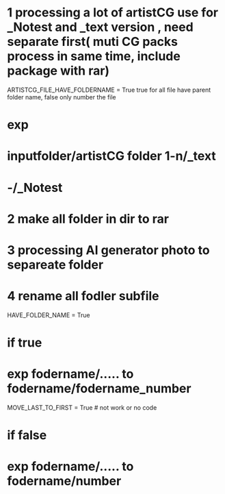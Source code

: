 # 1 processing a lot of artistCG use for _Notest and _text version , need separate first( muti CG packs process in same time, include package with rar)
ARTISTCG_FILE_HAVE_FOLDERNAME = True true for all file have parent folder name, false only number the file
# exp 
# inputfolder/artistCG folder 1-n/_text
#                               -/_Notest
# 2 make all folder in dir to rar
# 3 processing AI generator photo to separeate folder
# 4 rename all fodler subfile
HAVE_FOLDER_NAME = True
#   if true
#   exp fodername/..... to fodername/fodername_number
MOVE_LAST_TO_FIRST = True # not work or no code
#   if false
#   exp fodername/..... to fodername/number
